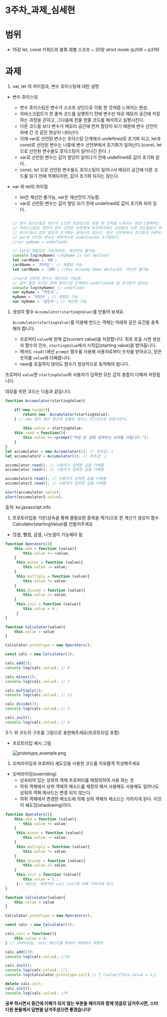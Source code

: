 # 3주차_과제_심세현

# 범위

- 15장 let, const 키워드와 블록 레벨 스코프 ~ 20장 strict mode
(p208 ~ p319)

# 과제

1. var, let 의 차이점과, 변수 호이스팅에 대한 설명

- 변수 호이스팅
    - 변수 호이스팅은 변수가 스코프 상단으로 이동 한 것처럼 느껴지는 현상.
    - 자바스크립트가 한 줄씩 코드를 실행하기 전에 변수만 따로 메모리 공간에 저장하는 과정을 걷히고, 그다음에 한줄 한줄 코드를  해석하고 실행시킨다.
    - 다른 코드들 보다 변수가 메모리 공간에 먼저 할당이 되기 때문에 변수 선언이 위에 간 것 같은 현상이 나타난다.
    - 이때 var로 선언된 변수는 호이스팅 단계에서 undefined로 초기화 되고, let과 const로 선언된 변수는 나중에 변수 선언부에서 초기화가 일어난다.(const, let으로 선언된 변수들도 호이스팅이 일어나긴 한다. )
    - var로 선언된 변수는 값이 할당이 일어나기 전에 undefined로 값이 초기화 된다.
    - const, let 으로 선언된 변수들도 호이스팅이 일어나서 메모리 공간에 다른 코드를 읽기 전에 적재되지만, 값이 초기화 되지는 않는다.
    

- var 와 let의 차이점
    - let은 재선언 불가능, var은 재선언이 가능함.
    - var로 선언된 변수는 값이 할당 되기 전에 undefined로 값이 초기화 되어 있다.
    
    ```jsx
    
    // 변수 호이스팅은 변수가 스코프 최상단으로 이동 한 것처럼 느껴지는 현상.(명백히는 최상단으로 이동하지는 않는다.)
    // 자바스크립트 엔진이 변수 선언은 아랫쪽에 위치하더라도 상관없이 다른 코드들보다 변수를 먼저 읽어드리기 때문에 일어나는 현상
    // 호이스팅시 값의 할당과 초기화는 일어나지 않는다. 변수 선언부에서 초기화가 이루어지고, 할당이 일어나는 코드에서 값이 할당 된다.
    // var로 선언된 변수는 예외적으로 undefined로 초기화된다.
    //var myName = undefined;
    
    // let은 재할당은 가능하지만, 재선언은 불가능
    console.log(myName) //myName is not defined
    let cardName = 'KB';
    cardName = '카카오'; // 재할당 가능
    let cardName = 'IBK'; //has already been declared, 재선언 불가능
    
    //var로 선언된 변수는 재선언도 가능함.
    // 값이 할당 되기도 전에 호이스팅 단계에서 undefined로 값 초기화가 일어남.
    console.log(myName) // undefined
    var myName = '박민수';
    myName = '이민수'; // 재할당 가능
    var myName = '김민수'; // 재선언 가능
    
    ```
    

1. 생성자 함수 `Accumulator(startingValue)`를 만들어 보세요.
    
    `Accumulator(startingValue)`를 이용해 만드는 객체는 아래와 같은 요건을 충족해야 합니다.
    
    - 프로퍼티 `value`에 현재 값(current value)을 저장합니다. 최초 호출 시엔 생성자 함수의 인수, `startingValue`에서 시작값(starting value)을 받아옵니다.
    - 메서드 `read()`에선 `prompt` 함수를 사용해 사용자로부터 숫자를 받아오고, 받은 숫자를 `value`에 더해줍니다.
    - new를 호출하지 않아도 함수가 정상적으로 동작해야 됩니다.

프로퍼티 `value`엔 `startingValue`와 사용자가 입력한 모든 값의 총합이 더해져 저장됩니다.

데모를 위한 코드는 다음과 같습니다.

```jsx
function Accumulator(startingValue){

    if(!new.target){
        return new  Accumulator(startingValue);
    } // new 없이 일반 함수로 호출된 함수는 인스턴스로 반환시킨다.
    
		this.value = startingValue;
    this.read = function(){
        this.value += +prompt("저장 된 값에 입력하신 숫자를 더합니다."); 
    }
}
let accumulator = new Accumulator(1); // 최초값: 1
let accumulator2 = Accumulator(2); // 최초값: 2

accumulator.read(); // 사용자가 입력한 값을 더해줌
accumulator.read(); // 사용자가 입력한 값을 더해줌

accumulator2.read(); // 사용자가 입력한 값을 더해줌
accumulator2.read(); // 사용자가 입력한 값을 더해줌

alert(accumulator.value); 
alert(accumulator2.value); 
```

출처: ko.javascript.info

1. 프로토타입을 기반(상속을 통해 불필요한 중복을 제거)으로 한 계산기 생성자 함수 Calculator(startingValue)를 만들어주세요
- 덧셈, 뺄셈, 곱셈, 나눗셈이 가능해야 됨

```jsx
function Operators(){
    this.add = function (value){
        this.value += +value;
    }
     this.minus = function (value){
        this.value -= value;
    }
     this.multiply = function (value){
        this.value *= value;
    }
     this.divide = function (value){
        this.value /= value;
    }
     this.init = function (value){
        this.value = 0 ;
     }
}

function Calculator(value){
    this.value = value
}

Calculator.prototype = new Operators();

const calc = new Calculator(3);

calc.add(5);
console.log(calc.value); // 8

calc.minus(1);
console.log(calc.value); // 7

calc.multiply(3);
console.log(calc.value); // 21

calc.divide(7);
console.log(calc.value); // 3

calc.init();
console.log(calc.value); // 0
```

 3-1. 위 코드의 구조를 그림으로 표현해주세요(프로토타입 포함)


- 프로토타입 예시 그림
    
    ![prototype_example.png](./img/prototype_example.png)
    
1. 오버라이딩과 프로퍼티 섀도잉을 사용한 코드를 자유롭게 작성해주세요

- 오버라이딩(overriding)
    - 상속되어 있는 상위의 객체 프로퍼티를 재정의하여 사용 하는 것
    - 하위 객체에서 상위 객체의 메소드를 재정의 해서 사용해도 사용해도 일어나도 상위의 객체 메서드는 변경 되지 않는다.
    - 하위 객체에서 변경한 메소드에 의해 상위 객체의 메소드는 가려지게 된다. 이것이 쉐도잉(shadowing)이다.
    

```jsx
function Operators(){
    this.add = function (value){
        this.value += value;
    }
     this.minus = function (value){
        this.value -= value;
    }
     this.multiply = function (value){
        this.value *= value;
    }
     this.divide = function (value){
        this.value /= value;
    }
     this.init = function (value){
        this.value = 1 ;
     }// 쉐도잉, 재정의된 calc.init에 의해 가려지게 된다
}

function Calculator(value){
    this.value = value
}

Calculator.prototype = new Operators();

const calc = new Calculator(3);

calc.init = function(){
	this.value = 0;
} // 오버라이딩, init 메소드를 하위의 객체에서 재정의

calc.add(23);
console.log(calc.value); //26

calc.init();
console.log(calc.value); //1
console.log(Calculator.prototype.init) // ƒ (value){this.value = 1;}

delete calc.init;
calc.init();
console.log(calc.value); //0

```

**공부 하시면서 중간에 이해가 되지 않는 부분을 페이지와 함께 댓글로 남겨주시면, 스터디원 분들께서 답변을 
남겨주셨으면 좋겠습니다!**